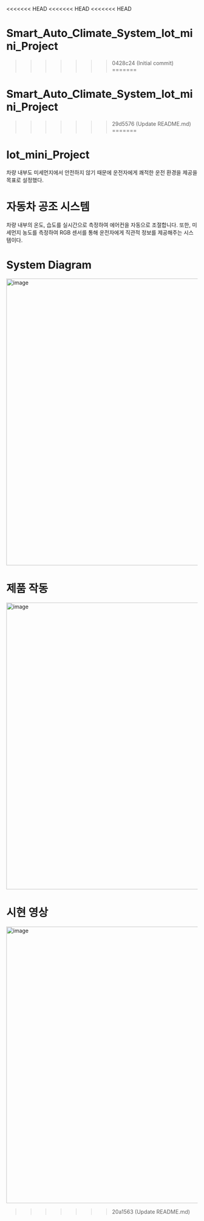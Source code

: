 <<<<<<< HEAD
<<<<<<< HEAD
<<<<<<< HEAD
# Smart_Auto_Climate_System_Iot_mini_Project
>>>>>>> 0428c24 (Initial commit)
=======
# Smart_Auto_Climate_System_Iot_mini_Project
>>>>>>> 29d5576 (Update README.md)
=======
# Iot_mini_Project
차량 내부도 미세먼지에서 안전하지 않기 때문에 운전자에게 쾌적한 운전 환경을 제공을 목표로 설정했다.

# 자동차 공조 시스템
차량 내부의 온도, 습도를 실시간으로 측정하여 에어컨을 자동으로 조절합니다. 또한, 미세먼지 농도를 측정하여 RGB 센서를 통해 운전자에게 직관적 정보를 제공해주는 시스템이다.

# System Diagram
<img width="755" alt="image" src="https://github.com/user-attachments/assets/3890c7ab-c48f-4509-920c-d6cfcb8b7b8b">

# 제품 작동
<img width="755" alt="image" src="https://github.com/user-attachments/assets/537b6d48-d7af-4721-82de-efadcef81245">

# 시현 영상
<img width="728" alt="image" src="https://github.com/user-attachments/assets/fce873d6-d418-4c7a-b294-bb478480c920">

>>>>>>> 20a1563 (Update README.md)
